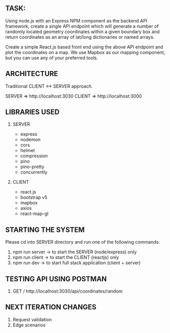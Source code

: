 ## TASK:

Using node.js with an Express NPM component as the backend API framework, create a single API endpoint which will generate a number of randomly located geometry coordinates within a given boundary box and return coordinates as an array of lat/long dictionaries or named arrays.

Create a simple React.js based front end using the above API endpoint and plot the coordinates on a map. We use Mapbox as our mapping component, but you can use any of your preferred tools.

## ARCHITECTURE

Traditional CLIENT <-> SERVER approach.

SERVER => http://localhost:3030
CLIENT => http://localhost:3000

## LIBRARIES USED

1. SERVER

    - express
    - nodemon
    - cors
    - helmet
    - compression
    - pino
    - pino-pretty
    - concurrently

2. CLIENT
    - react.js
    - bootstrap v5
    - mapbox
    - axios
    - react-map-gl

## STARTING THE SYSTEM

Please cd into SERVER directory and run one of the following commands:

1. npm run server -> to start the SERVER (node/express) only
2. npm run client -> to start the CLIENT (reactjs) only
3. npm run dev -> to start full stack application (client + server)

## TESTING API USING POSTMAN

1. GET / http://localhost:3030/api/coordinates/random

## NEXT ITERATION CHANGES

1. Request validation
2. Edge scenarios
